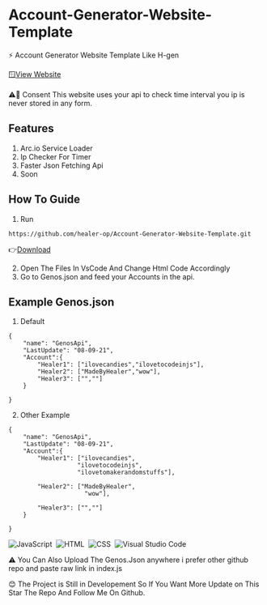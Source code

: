 # Account-Generator-Website-Template
⚡ Account Generator Website Template Like H-gen

🪟[View Website](https://healer-op.github.io/Account-Generator-Website-Template/index.html) \
\
⚠️🤚 Consent This website uses your api to check time interval you ip is never stored in any form.

## Features
1. Arc.io Service Loader
2. Ip Checker For Timer
3. Faster Json Fetching Api
4. Soon

## How To Guide
1. Run 
```
https://github.com/healer-op/Account-Generator-Website-Template.git
```
👉[Download](https://github.com/healer-op/Account-Generator-Website-Template/archive/refs/heads/main.zip) 

2. Open The Files In VsCode And Change Html Code Accordingly
3. Go to Genos.json and feed your Accounts in the api.

## Example Genos.json
1. Default
```
{
    "name": "GenosApi",
    "LastUpdate": "08-09-21",
    "Account":{
        "Healer1": ["ilovecandies","ilovetocodeinjs"],
        "Healer2": ["MadeByHealer","wow"],
        "Healer3": ["",""]
    }
    
}
```

2. Other Example
```
{
    "name": "GenosApi",
    "LastUpdate": "08-09-21",
    "Account":{
        "Healer1": ["ilovecandies",
                   "ilovetocodeinjs",
                   "ilovetomakerandomstuffs"],

        "Healer2": ["MadeByHealer",
                     "wow"],

        "Healer3": ["",""]
    }
    
}
```
![JavaScript](https://img.shields.io/badge/-JavaScript-05122A?style=flat&logo=javascript)&nbsp;
![HTML](https://img.shields.io/badge/-HTML-05122A?style=flat&logo=HTML5)&nbsp;
![CSS](https://img.shields.io/badge/-CSS-05122A?style=flat&logo=CSS3&logoColor=1572B6)&nbsp;
![Visual Studio Code](https://img.shields.io/badge/-Visual%20Studio%20Code-05122A?style=flat&logo=visual-studio-code&logoColor=007ACC)&nbsp;

⚠️ You Can Also Upload The Genos.Json anywhere i prefer other github repo and paste raw link in index.js

😊 The Project is Still in Developement So If You Want More Update on This Star The Repo And Follow Me On Github.
